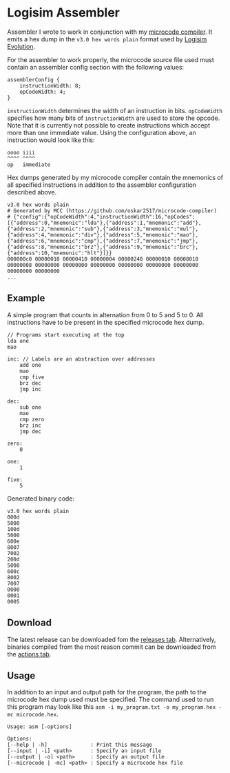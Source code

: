 # Logisim Assembler
Assembler I wrote to work in conjunction with my [microcode compiler](https://github.com/oskar2517/microcode-compiler). It emits a hex dump in the `v3.0 hex words plain` format used by [Logisim Evolution](https://github.com/logisim-evolution/logisim-evolution).

For the assembler to work properly, the microcode source file used must contain an assembler config section with the following values:
```
assemblerConfig {
    instructionWidth: 8;
    opCodeWidth: 4;
}
```
`instructionWidth` determines the width of an instruction in bits. `opCodeWidth` specifies how many bits of `instructionWidth` are used to store the opcode. Note that it is currently not possible to create instructions which accept more than one immediate value. Using the configuration above, an instruction would look like this:
```
oooo iiii
^^^^ ^^^^
op   immediate
```

Hex dumps generated by my microcode compiler contain the mnemonics of all specified instructions in addition to the assembler configuration described above.
```
v3.0 hex words plain
# Generated by MCC (https://github.com/oskar2517/microcode-compiler)
# {"config":{"opCodeWidth":4,"instructionWidth":16,"opCodes":[{"address":0,"mnemonic":"lda"},{"address":1,"mnemonic":"add"},{"address":2,"mnemonic":"sub"},{"address":3,"mnemonic":"mul"},{"address":4,"mnemonic":"div"},{"address":5,"mnemonic":"mao"},{"address":6,"mnemonic":"cmp"},{"address":7,"mnemonic":"jmp"},{"address":8,"mnemonic":"brz"},{"address":9,"mnemonic":"brc"},{"address":10,"mnemonic":"hlt"}]}}
000000c0 00000010 00000410 00000004 00000240 00000010 00008010 00000008 00000000 00000000 00000000 00000000 00000000 00000000 00000000 00000000
...
``` 

## Example
A simple program that counts in alternation from 0 to 5 and 5 to 0. All instructions have to be present in the specified microcode hex dump.
```
// Programs start executing at the top
lda one
mao

inc: // Labels are an abstraction over addresses
    add one
    mao
    cmp five
    brz dec
    jmp inc

dec:
    sub one
    mao
    cmp zero
    brz inc
    jmp dec

zero:
    0

one:
    1

five:
    5
```

Generated binary code:
```
v3.0 hex words plain
000d
5000
100d
5000
600e
8007
7002
200d
5000
600c
8002
7007
0000
0001
0005
```

## Download
The latest release can be downloaded fom the [releases tab](https://github.com/oskar2517/logisim-assembler/releases). Alternatively, binaries compiled from the most reason commit can be downloaded from the [actions tab](https://github.com/oskar2517/logisim-assembler/actions). 

## Usage
In addition to an input and output path for the program, the path to the microcode hex dump used must be specified. The command used to run this program may look like this `asm -i my_program.txt -o my_program.hex -mc microcode.hex`.
```
Usage: asm [-options]

Options:
[--help | -h]              : Print this message
[--input | -i] <path>      : Specify an input file
[--output | -o] <path>     : Specify an output file
[--microcode | -mc] <path> : Specify a microcode hex file
```
